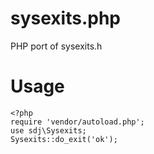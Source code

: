 sysexits.php
============

PHP port of sysexits.h


Usage
=====

    <?php
    require 'vendor/autoload.php';
    use sdj\Sysexits;
    Sysexits::do_exit('ok');

